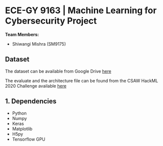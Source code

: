 # ECE-GY 9163 | Machine Learning for Cybersecurity Project

**Team Members:**

- Shiwangi Mishra (SM9175)

## Dataset
The dataset can be available from Google Drive [here]()

The evaluate and the architecture file can be found from the CSAW HackML 2020 Challenge available [here](https://github.com/csaw-hackml/CSAW-HackML-2020)


## 1. Dependencies
- Python
- Numpy
- Keras
- Matplotlib
- H5py
- Tensorflow GPU
